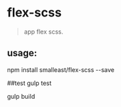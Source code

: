 # flex-scss
> app flex scss.

## usage:
 npm install smalleast/flex-scss --save

##test
gulp test

gulp build
